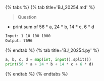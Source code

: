 {% tabs %}
{% tab title='BJ_20254.md' %}

> Question

* print sum of 56 \* a, 24 \* b, 14 \* c, 6 \* d

```txt
Input: 1 10 100 1000
Output: 7696
```

{% endtab %}
{% tab title='BJ_20254.py' %}

```py
a, b, c, d = map(int, input().split())
print(56 * a + 24 * b + 14 * c + 6 * d)
```

{% endtab %}
{% endtabs %}
